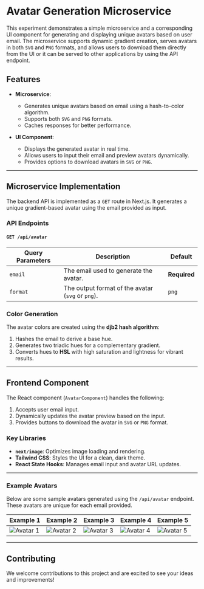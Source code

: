 # Avatar Generation Microservice 

This experiment demonstrates a simple microservice and a corresponding UI component for generating and displaying unique avatars based on user email. The microservice supports dynamic gradient creation, serves avatars in both `SVG` and `PNG` formats, and allows users to download them directly from the UI or it can be served to other applications by using the API endpoint.

## Features

- **Microservice**:
  - Generates unique avatars based on email using a hash-to-color algorithm.
  - Supports both `SVG` and `PNG` formats.
  - Caches responses for better performance.

- **UI Component**:
  - Displays the generated avatar in real time.
  - Allows users to input their email and preview avatars dynamically.
  - Provides options to download avatars in `SVG` or `PNG`.

---

## Microservice Implementation

The backend API is implemented as a `GET` route in Next.js. It generates a unique gradient-based avatar using the email provided as input.

### API Endpoints

#### `GET /api/avatar`
| **Query Parameters** | **Description**                                                | **Default** |
|-----------------------|----------------------------------------------------------------|-------------|
| `email`              | The email used to generate the avatar.                        | **Required**|
| `format`             | The output format of the avatar (`svg` or `png`).             | `png`       |

### Color Generation

The avatar colors are created using the **djb2 hash algorithm**:
1. Hashes the email to derive a base hue.
2. Generates two triadic hues for a complementary gradient.
3. Converts hues to **HSL** with high saturation and lightness for vibrant results.

---

## Frontend Component

The React component (`AvatarComponent`) handles the following:
1. Accepts user email input.
2. Dynamically updates the avatar preview based on the input.
3. Provides buttons to download the avatar in `SVG` or `PNG` format.

### Key Libraries

- **`next/image`**: Optimizes image loading and rendering.
- **Tailwind CSS**: Styles the UI for a clean, dark theme.
- **React State Hooks**: Manages email input and avatar URL updates.

---

### Example Avatars

Below are some sample avatars generated using the `/api/avatar` endpoint. These avatars are unique for each email provided.

| Example 1        | Example 2        | Example 3        | Example 4        | Example 5        |
|-------------------|------------------|------------------|------------------|------------------|
| ![Avatar 1](https://lab.theteleporter.me/api/avatar?email=user81@example.com&format=png) | ![Avatar 2](http://lab.theteleporter.me/api/avatar?email=user37@example.com&format=png) | ![Avatar 3](http://lab.theteleporter.me/api/avatar?email=user57@example.com&format=png) | ![Avatar 4](http://lab.theteleporter.me/api/avatar?email=user4@example.com&format=png) | ![Avatar 5](http://lab.theteleporter.me/api/avatar?email=user58@example.com&format=png) |

---

## Contributing

We welcome contributions to this project and are excited to see your ideas and improvements!